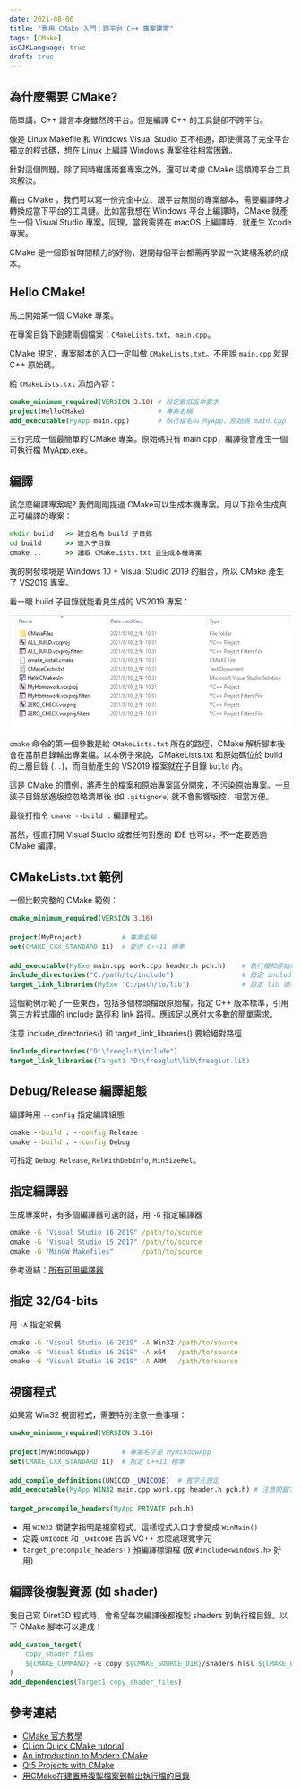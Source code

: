 ```yaml
---
date: 2021-08-06
title: "實用 CMake 入門：跨平台 C++ 專案建置"
tags: [CMake]
isCJKLanguage: true
draft: true
---
```


## 為什麼需要 CMake?

簡單講，C++ 語言本身雖然跨平台。但是編譯 C++ 的工具鏈卻不跨平台。

像是 Linux Makefile 和 Windows Visual Studio 互不相通，即使撰寫了完全平台獨立的程式碼，想在 Linux 上編譯 Windows 專案往往相當困難。

針對這個問題，除了同時維護兩套專案之外，還可以考慮 CMake 這類跨平台工具來解決。

藉由 CMake ，我們可以寫一份完全中立、跟平台無關的專案腳本，需要編譯時才轉換成當下平台的工具鏈。比如當我想在 Windows 平台上編譯時，CMake 就產生一個 Visual Studio 專案。同理，當我需要在 macOS 上編譯時，就產生 Xcode 專案。

CMake 是一個節省時間精力的好物，避開每個平台都需再學習一次建構系統的成本。

## Hello CMake!

馬上開始第一個 CMake 專案。

在專案目錄下創建兩個檔案：`CMakeLists.txt`、`main.cpp`。

CMake 規定，專案腳本的入口一定叫做 `CMakeLists.txt`。不用說 `main.cpp` 就是 C++ 原始碼。

給 `CMakeLists.txt` 添加內容：
```cmake
cmake_minimum_required(VERSION 3.10) # 設定最低版本要求
project(HelloCMake)                  # 專案名稱
add_executable(MyApp main.cpp)       # 執行檔名叫 MyApp，原始碼 main.cpp
```
三行完成一個最簡單的 CMake 專案。原始碼只有 main.cpp，編譯後會產生一個可執行檔 MyApp.exe。

## 編譯

該怎麼編譯專案呢? 我們剛剛提過 CMake可以生成本機專案。用以下指令生成真正可編譯的專案：

```cmd
mkdir build   >> 建立名為 build 子目錄
cd build      >> 進入子目錄
cmake ..      >> 讀取 CMakeLists.txt 並生成本機專案
```

我的開發環境是 Windows 10 + Visual Studio 2019 的組合，所以 CMake 產生了 VS2019 專案。

看一眼 build 子目錄就能看見生成的 VS2019 專案：

![CMake VS2019](/img/cmake-vs.png)

`cmake` 命令的第一個參數是給 `CMakeLists.txt` 所在的路徑，CMake 解析腳本後會在當前目錄輸出專案檔。以本例子來說，CMakeLists.txt 和原始碼位於 build 的上層目錄 (`..`)，而自動產生的 VS2019 檔案就在子目錄 `build` 內。

這是 CMake 的慣例，將產生的檔案和原始專案區分開來，不污染原始專案。一旦該子目錄放進版控忽略清單後 (如 `.gitignore`) 就不會影響版控，相當方便。

最後打指令 `cmake --build .` 編譯程式。

當然，徑直打開 Visual Studio 或者任何對應的 IDE 也可以，不一定要透過 CMake 編譯。

## CMakeLists.txt 範例

一個比較完整的 CMake 範例：
```cmake
cmake_minimum_required(VERSION 3.16)

project(MyProject)          # 專案名稱
set(CMAKE_CXX_STANDARD 11)  # 要求 C++11 標準

add_executable(MyExe main.cpp work.cpp header.h pch.h)    # 執行檔和原始碼
include_directories("C:/path/to/include")                 # 設定 include 目錄
target_link_libraries(MyExe "C:/path/to/lib")             # 設定 lib 連結
```
這個範例示範了一些東西，包括多個標頭檔跟原始檔，指定 C++ 版本標準，引用第三方程式庫的 include 路徑和 link 路徑。應該足以應付大多數的簡單需求。

注意 include_directories() 和 target_link_libraries() 要給絕對路徑

```cmake
include_directories("D:\freeglut\include")
target_link_libraries(Target1 "D:\freeglut\lib\freeglut.lib)
```


## Debug/Release 編譯組態

編譯時用 `--config` 指定編譯組態
```cmd
cmake --build . --config Release
cmake --build . --config Debug
```

可指定 `Debug`, `Release`, `RelWithDebInfo`, `MinSizeRel`。

## 指定編譯器

生成專案時，有多個編譯器可選的話，用 `-G` 指定編譯器
```cmd
cmake -G "Visual Studio 16 2019" /path/to/source
cmake -G "Visual Studio 15 2017" /path/to/source
cmake -G "MinGW Makefiles"       /path/to/source
```

參考連結：[所有可用編譯器](https://cmake.org/cmake/help/latest/manual/cmake-generators.7.html#manual:cmake-generators(7))

## 指定 32/64-bits

用 `-A` 指定架構
```cmd
cmake -G "Visual Studio 16 2019" -A Win32 /path/to/source
cmake -G "Visual Studio 16 2019" -A x64   /path/to/source
cmake -G "Visual Studio 16 2019" -A ARM   /path/to/source
```

## 視窗程式

如果寫 Win32 視窗程式，需要特別注意一些事項：
```cmake
cmake_minimum_required(VERSION 3.16)

project(MyWindowApp)        # 專案名字是 MyWindowApp
set(CMAKE_CXX_STANDARD 11)  # 指定 C++11 標準

add_compile_definitions(UNICOD _UNICODE)  # 寬字元設定
add_executable(MyApp WIN32 main.cpp work.cpp header.h pch.h) # 注意關鍵字 WIN32

target_precompile_headers(MyApp PRIVATE pch.h)
```

- 用 `WIN32` 關鍵字指明是視窗程式，這樣程式入口才會變成 `WinMain()`
- 定義 `UNICODE` 和 `_UNICODE` 告訴 VC++ 怎麼處理寬字元
- `target_precompile_headers()` 預編譯標頭檔 (放 `#include<windows.h>` 好用) 

## 編譯後複製資源 (如 shader)

我自己寫 Diret3D 程式時，會希望每次編譯後都複製 shaders 到執行檔目錄。以下 CMake 腳本可以達成：

```cmake
add_custom_target(
    copy_shader_files
    ${CMAKE_COMMAND} -E copy ${CMAKE_SOURCE_DIR}/shaders.hlsl ${CMAKE_BINARY_DIR}
)
add_dependencies(Target1 copy_shader_files)
```

## 參考連結

- [CMake 官方教學](https://cmake.org/cmake/help/latest/guide/tutorial/)
- [CLion Quick CMake tutorial](https://www.jetbrains.com/help/clion/quick-cmake-tutorial.html)
- [An introduction to Modern CMake](https://cliutils.gitlab.io/modern-cmake/)
- [Qt5 Projects with CMake](https://gist.github.com/Rod-Persky/e6b93e9ee31f9516261b)
- [用CMake在建置時複製檔案到輸出執行檔的目錄 ][CopyShader]

[CopyShader]: https://minecraftxwinp.github.io/2017/11/27/%E7%94%A8CMake%E5%9C%A8%E5%BB%BA%E7%BD%AE%E6%99%82%E8%A4%87%E8%A3%BD%E6%AA%94%E6%A1%88%E5%88%B0%E8%BC%B8%E5%87%BA%E5%9F%B7%E8%A1%8C%E6%AA%94%E7%9A%84%E7%9B%AE%E9%8C%84/